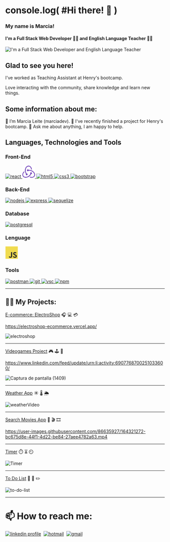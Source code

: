 
# console.log( #Hi there! 👋 )
### My name is Marcia!
#### I'm a Full Stack Web Developer :woman_technologist: and English Language Teacher :woman_teacher:
![I'm a Full Stack Web Developer and English Language Teacher](https://i1.wp.com/blog.logrocket.com/wp-content/uploads/2020/08/Dino_non-birthday_version.gif?resize=730%2C231&ssl=1)

## Glad to see you here!
I've worked as Teaching Assistant at Henry's bootcamp.

Love interacting with the community, share knowledge and learn new things.

## Some information about me:
:woman: I’m Marcia Leite (marciadev).
📝 I've recently finished a project for Henry's bootcamp.
💬 Ask me about anything, I am happy to help.


## Languages, Technologies and Tools

### Front-End
<a href="https://reactjs.org/" target="_blank" rel="noreferrer"> <img src="https://www.vectorlogo.zone/logos/reactjs/reactjs-icon.svg" alt="react" width="40" height="40"/> </a> 
<a href="https://redux.js.org" target="_blank" rel="noreferrer"> <img src="https://raw.githubusercontent.com/devicons/devicon/master/icons/redux/redux-original.svg" alt="redux" width="40" height="40"/> </a> 
<a href="https://www.w3.org/html/" target="_blank" rel="noreferrer"> <img src="https://www.vectorlogo.zone/logos/w3_html5/w3_html5-icon.svg" alt="html5" width="40" height="40"/> </a>
<a href="https://www.w3schools.com/css/" target="_blank" rel="noreferrer"> <img src="https://www.vectorlogo.zone/logos/w3_css/w3_css-icon.svg" alt="css3" width="40" height="40"/> </a>
<a href="https://getbootstrap.com" target="_blank" rel="noreferrer"> <img src="https://www.vectorlogo.zone/logos/getbootstrap/getbootstrap-icon.svg" alt="bootstrap" width="40" height="40"/> </a> 

### Back-End
<a href="https://nodejs.org" target="_blank" rel="noreferrer"> <img src="https://www.vectorlogo.zone/logos/nodejs/nodejs-icon.svg" alt="nodejs" height="40"/> </a> 
<a href="https://expressjs.com" target="_blank" rel="noreferrer"> <img src="https://coursework.vschool.io/content/images/2015/11/68747470733a2f2f692e636c6f756475702e636f6d2f7a6659366c4c376546612d3330303078333030302e706e67.png" alt="express" height="40"/> </a>
<a href="https://sequelize.org" target="_blank" rel="noreferrer"> <img src="https://www.vectorlogo.zone/logos/sequelizejs/sequelizejs-icon.svg" alt="sequelize" height="40"/> </a> 

### Database
<a href="https://www.postgresql.org" target="_blank" rel="noreferrer"> <img src="https://www.vectorlogo.zone/logos/postgresql/postgresql-icon.svg" alt="postgresql" width="40" height="40"/> </a> 

### Lenguage
<a href="https://developer.mozilla.org/en-US/docs/Web/JavaScript" target="_blank" rel="noreferrer"> <img src="https://raw.githubusercontent.com/devicons/devicon/master/icons/javascript/javascript-original.svg" alt="javascript" width="40" height="40"/> </a>

### Tools
<a href="https://postman.com" target="_blank" rel="noreferrer"> <img src="https://www.vectorlogo.zone/logos/getpostman/getpostman-icon.svg" alt="postman" width="40" height="40"/> </a> 
<a href="https://git-scm.com/" target="_blank" rel="noreferrer"> <img src="https://www.vectorlogo.zone/logos/git-scm/git-scm-icon.svg" alt="git" width="40" height="40"/> </a> 
<a href="https://code.visualstudio.com/" target="_blank" rel="noreferrer"> <img src="https://upload.vectorlogo.zone/logos/visualstudio_code/images/a4381320-f83c-4a29-9db3-b241c1d096b1.svg" alt="vsc" width="40" height="40"/> </a> 
<a href="https://www.npmjs.com/" target="_blank" rel="noreferrer"> <img src="https://www.vectorlogo.zone/logos/npmjs/npmjs-icon.svg" alt="npm" width="40" height="40"/> </a> 
<hr/>


## :woman_technologist: My Projects:

[E-commerce: ElectroShop](https://github.com/marciadev/E-Commerce-G7) :headphones: :computer: :credit_card:

https://electroshop-ecommerce.vercel.app/

![electroshop](https://user-images.githubusercontent.com/86635927/164322716-86c21681-9e25-489c-b945-0ae88030b5cc.png)


<hr/>

[Videogames Project](https://github.com/marciadev/pi-videogames) :video_game: :joystick: :game_die:

https://www.linkedin.com/feed/update/urn:li:activity:6907768700251033600/

![Captura de pantalla (1409)](https://user-images.githubusercontent.com/86635927/160059026-77fc382a-bd75-4d91-9520-0c88102ebace.png)


<hr/>

[Weather App](https://github.com/marciadev/What-is-the-weather-like-today-App) :sunny: :thermometer: :sun_behind_rain_cloud:

![weatherVideo](https://user-images.githubusercontent.com/86635927/160052136-1bc6903e-ba7a-40e3-9f25-9ed77346c084.gif)


<hr/>

[Search Movies App](https://github.com/marciadev/Search-Movies-App) :movie_camera: :clapper: :film_strip:

https://user-images.githubusercontent.com/86635927/164321272-bc675d8e-44f1-4d22-be84-27aee4782a63.mp4


<hr/>

[Timer](https://github.com/marciadev/chronometer) :stopwatch: :hourglass_flowing_sand: :timer_clock:

![Timer](https://user-images.githubusercontent.com/86635927/160056574-7169cf4b-5c6e-4792-b43d-f62bee7f184f.gif)


<hr/>

[To Do List](https://github.com/marciadev/to-do-list) :bookmark_tabs: :page_facing_up: :pencil2:

![to-do-list](https://user-images.githubusercontent.com/86635927/160057734-3093a46f-d207-4d9d-ab89-63f1d5dd26e5.gif)


<hr/>


# 📫 How to reach me: 
<a href="https://www.linkedin.com/in/marciadev/" target="_blank" rel="noreferrer"><img src="https://upload.wikimedia.org/wikipedia/commons/thumb/c/ca/LinkedIn_logo_initials.png/800px-LinkedIn_logo_initials.png" alt="linkedin profile" width="40" height="40" /></a>&nbsp;
<a href="mailto:maar94_th@hotmail.com" target="_blank" rel="noreferrer"><img src="https://upload.wikimedia.org/wikipedia/commons/thumb/f/f7/Microsoft_Outlook_2013-2019_logo.svg/2086px-Microsoft_Outlook_2013-2019_logo.svg.png" alt="hotmail" width="40" height="40" /></a>&nbsp;
<a href="mailto:marcialeite483@gmail.com" target="_blank" rel="noreferrer"><img src="https://www.vectorlogo.zone/logos/gmail/gmail-icon.svg" alt="gmail" width="40" height="40" /></a>


